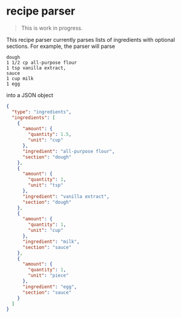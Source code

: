 # recipe parser

> This is work in progress.

This recipe parser currently parses lists of ingredients with optional sections. For example, the parser will parse

```text
dough
1 1/2 cp all-purpose flour
1 tsp vanilla extract,
sauce
1 cup milk
1 egg
```

into a JSON object

```json
{
  "type": "ingredients",
  "ingredients": [
    {
      "amount": {
        "quantity": 1.5,
        "unit": "cup"
      },
      "ingredient": "all-purpose flour",
      "section": "dough"
    },
    {
      "amount": {
        "quantity": 1,
        "unit": "tsp"
      },
      "ingredient": "vanilla extract",
      "section": "dough"
    },
    {
      "amount": {
        "quantity": 1,
        "unit": "cup"
      },
      "ingredient": "milk",
      "section": "sauce"
    },
    {
      "amount": {
        "quantity": 1,
        "unit": "piece"
      },
      "ingredient": "egg",
      "section": "sauce"
    }
  ]
}
```